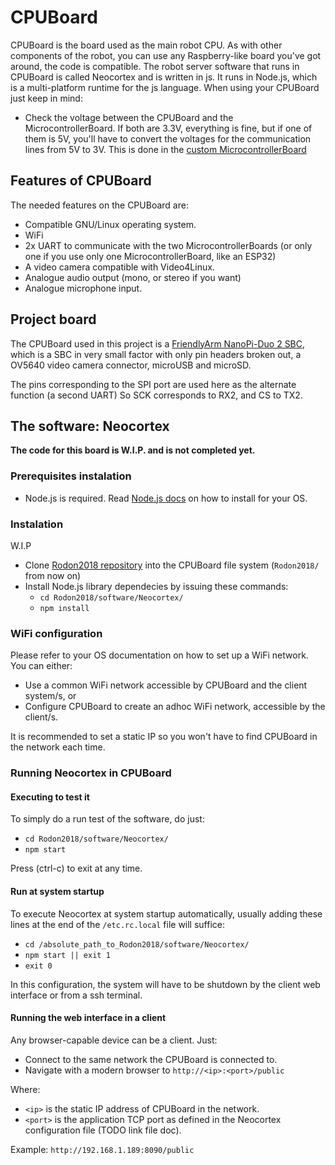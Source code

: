# CPUBoard

CPUBoard is the board used as the main robot CPU. As with other components of the robot, you can use any Raspberry-like board you've got around, the code is compatible. The robot server software that runs in CPUBoard is called Neocortex and is written in js. It runs in Node.js, which is a multi-platform runtime for the js language. When using your CPUBoard just keep in mind:
 
- Check the voltage between the CPUBoard and the MicrocontrollerBoard. If both are 3.3V, everything is fine, but if one of them is 5V, you'll have to convert the voltages for the communication lines from 5V to 3V. This is done in the [custom MicrocontrollerBoard](2_MicrocontrollerBoard.md)

## Features of CPUBoard

The needed features on the CPUBoard are:

- Compatible GNU/Linux operating system.
- WiFi
- 2x UART to communicate with the two MicrocontrollerBoards (or only one if you use only one MicrocontrollerBoard, like an ESP32)
- A video camera compatible with Video4Linux.
- Analogue audio output (mono, or stereo if you want)
- Analogue microphone input.

## Project board

The CPUBoard used in this project is a [FriendlyArm NanoPi-Duo 2 SBC](http://wiki.friendlyarm.com/wiki/index.php/NanoPi_Duo2), which is a SBC in very small factor with only pin headers broken out, a OV5640 video camera connector, microUSB and microSD.

The pins corresponding to the SPI port are used here as the alternate function (a second UART) So SCK corresponds to RX2, and CS to TX2.

## The software: Neocortex

**The code for this board is W.I.P. and is not completed yet.**

### Prerequisites instalation

- Node.js is required. Read [Node.js docs](https://nodejs.org/) on how to install for your OS.

### Instalation

W.I.P

- Clone [Rodon2018 repository](https://github.com/yomboprime/Rodon2018.git) into the CPUBoard file system (`Rodon2018/` from now on)
- Install Node.js library dependecies by issuing these commands:
  - `cd Rodon2018/software/Neocortex/`
  - `npm install`

### WiFi configuration

Please refer to your OS documentation on how to set up a WiFi network. You can either:

- Use a common WiFi network accessible by CPUBoard and the client system/s, or
- Configure CPUBoard to create an adhoc WiFi network, accessible by the client/s.

It is recommended to set a static IP so you won't have to find CPUBoard in the network each time.

### Running Neocortex in CPUBoard

#### Executing to test it

To simply do a run test of the software, do just:

- `cd Rodon2018/software/Neocortex/`
- `npm start`

Press (ctrl-c) to exit at any time.

#### Run at system startup

To execute Neocortex at system startup automatically, usually adding these lines at the end of the `/etc.rc.local` file will suffice:

- `cd /absolute_path_to_Rodon2018/software/Neocortex/`
- `npm start || exit 1`
- `exit 0`

In this configuration, the system will have to be shutdown by the client web interface or from a ssh terminal.

#### Running the web interface in a client

Any browser-capable device can be a client. Just:

- Connect to the same network the CPUBoard is connected to.
- Navigate with a modern browser to `http://<ip>:<port>/public`

Where:

- `<ip>` is the static IP address of CPUBoard in the network.
- `<port>` is the application TCP port as defined in the Neocortex configuration file (TODO link file doc).

Example: `http://192.168.1.189:8090/public`
